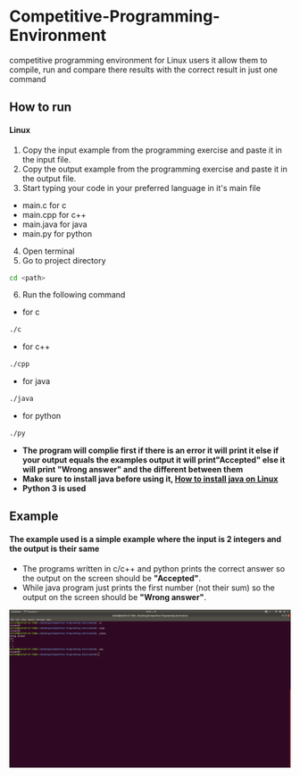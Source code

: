 # Competitive-Programming-Environment
competitive programming environment for Linux users it allow them to compile, run and compare there results with the correct result in just one command

## How to run

#### Linux

1. Copy the input example from the programming exercise and paste it in the input file.
2. Copy the output example from the programming exercise and paste it in the output file.
3. Start typing your code in your preferred language in it's main file
- main.c for c
- main.cpp for c++
- main.java for java
- main.py for python
4. Open terminal
5. Go to project directory
```bash
cd <path>
```
6. Run the following command
- for c
```bash
./c
```
- for c++
```bash
./cpp
```
- for java
```bash
./java
```
- for python
```bash
./py
```

- **The program will complie first if there is an error it will print it else if your output equals the examples output it will print"Accepted" else it will print "Wrong answer" and the different between them**
- **Make sure to install java before using it, [How to install java on Linux](http://tipsonubuntu.com/2016/07/31/install-oracle-java-8-9-ubuntu-16-04-linux-mint-18/)**
- **Python 3 is used**

## Example

#### The example used is a simple example where the input is 2 integers and the output is their same
- The programs written in c/c++ and python prints the correct answer so the output on the screen should be **"Accepted"**.
- While java program just prints the first number (not their sum) so the output on the screen should be **"Wrong answer"**.

![Screenshot](https://github.com/Kallaf/Competitive-Programming-Environment/blob/master/screen%20shot.png)
